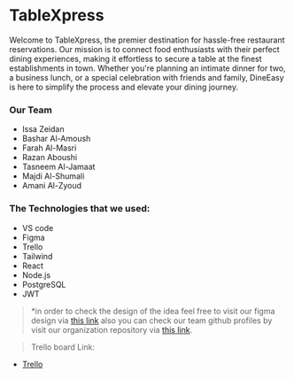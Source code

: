 # TableXpress

Welcome to TableXpress, the premier destination for hassle-free restaurant reservations. Our mission is to connect food enthusiasts with their perfect dining experiences, making it effortless to secure a table at the finest establishments in town. Whether you're planning an intimate dinner for two, a business lunch, or a special celebration with friends and family, DineEasy is here to simplify the process and elevate your dining journey.
### Our Team
+ Issa Zeidan
+ Bashar Al-Amoush
+ Farah Al-Masri
+ Razan Aboushi
+ Tasneem Al-Jamaat
+ Majdi Al-Shumali
+ Amani Al-Zyoud

### The Technologies that we used:
+ VS code
+ Figma
+ Trello
+ Tailwind
+ React
+ Node.js
+ PostgreSQL
+ JWT

>*in order to check the design of the idea feel free to visit our figma design via [this link](https://www.figma.com/file/EaknQivzBmYjvWjDwmeFfX/Untitled?type=design&node-id=0-1&t=cmNuW8XmhCdCt875-0) also you can check our team github profiles by visit our organization repository via [this link](https://github.com/Ma6a3mkom/Ma6a3mkom).

> Trello board Link:
 + [Trello](https://trello.com/b/R10CNIkC/op)

